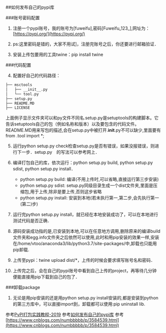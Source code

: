 ##如何发布自己的pypi库

###账号密码配置
1. 注册一个pypi账号，我的账号为[fuweifu],密码[Fuweifu_123_],网址为：[https://pypi.org/](https://pypi.org/)

2. ps:这里密码是错的，大家不用试]，注册完账号之后，你还要进行邮箱验证．

3. 安装上传包要用的工具twine：pip install twine

###代码配置

4. 配置好自己的代码路径：
````bash
├── msctools
│   ├── __init__.py
│   └── tool.py
├── setup.py
├── README.MD
├── LICENSE
````
上面例子显示文件夹可以和py文件不同名.setup.py是setuptools的构建脚本。它告诉setuptools自己的包（例如名称和版本）以及要包含的代码文件。README.MD用来写包的描述,会在setup.py中被打开.__init__.py不可以缺少,里面要有from .tool import *;

5. 运行python setup.py check检查setup.py是否有错误，如果没报错误，则进行下一步．setup.py　的写法可以参考网上．

5. 编译打包自己的库，依次运行：python setup.py build, python setup.py sdist, python setup.py install．
	- python setup.py build: 编译(不用上传时,可以省略,直接运行第三步安装)
	- python setup.py sdist: setup.py同级目录生成一个dist文件夹,里面是压缩包,用于上传,除非是要上传,否则这步省略
	- python setup.py install: 安装到本地(若未执行第一,第二步,会先执行第一(第二)步)

6. 运行完python setup.py install，就已经在本地安装成功了，可以在本地进行测试代码是否正确．

7. 源码安装成功指的是,已安装到本地,可以在任意地方调用,删除原来的编译build文件夹和egg.info文件夹之后依然可以使用,此时和用pip安装的效果一样,安装在/home/vtoo/anaconda3/lib/python3.7/site-packages/中,卸载也只能用pip卸载.

7. 上传至pypi：twine upload dist/*，上传的时候会要求填写账号名和密码．

8. 上传完之后，会在自己的pypi账号中看到自己上传的project，再等待几分钟便能直接用pip下载到自己的包了．

###卸载package

1. 无论是用pip安装的还是用python setup.py install安装的,都是安装到python的第三方库中，可以直接import到，卸载都可以使用:pip uninstall lib.

参考[PyPI打包实践教程-2019](https://blog.csdn.net/zzzzlei123123123/article/details/100848703)
参考[如何发布自己的pypi库](https://blog.csdn.net/ice_moyan/article/details/89147850)
参考[https://www.cnblogs.com/numbbbbb/p/3584539.html](https://www.cnblogs.com/numbbbbb/p/3584539.html)